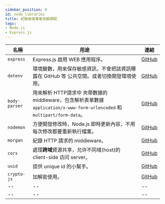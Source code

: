 ```yaml
---
sidebar_position: 8
id: node_libraries
title: 紀錄後端專案依賴標配
tags:
- Node.js
- Express.js
---
```


|名稱          |用途|連結|
|--           |--|--|
|`express`    |Express.js 啟用 WEB 應用程序。|[GitHub](https://github.com/expressjs/express)|
|`dotenv`     |環境變數，用來保存敏感資訊，不會把該資訊曝露在 GitHub 等 公共空間。或者切換開發環境使用。|[GitHub](https://github.com/motdotla/dotenv)|
|`body-parser`|用來解析 HTTP請求中 夾帶數據的 middleware，包含解析表單數據 `application/x-www-form-urlencoded` 和 `multipart/form-data`。|[GitHub](https://github.com/expressjs/body-parser)|
|`nodemon`    |方便開發修改時，Node.js 即時更新內容，不用每次修改都要重新執行檔案。|[GitHub](https://github.com/remy/nodemon)|
|`morgan`     |紀錄 HTTP 請求的 middleware。|[GitHub](https://github.com/expressjs/morgan)|
|`cors`       |處理**跨域**資源共享，允许不同域(host)的 client-side 访问 server。|[GitHub](https://github.com/expressjs/cors)|
|`uuid`       |提供 unique id 的小幫手。|[GitHub](https://github.com/uuidjs/uuid#readme)|
|`crypto-js`  |加解密使用。|[GitHub](https://github.com/brix/crypto-js)|
|--|--|--|
|--|--|--|